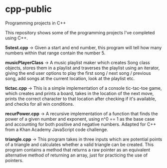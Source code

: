 # cpp-public
Programming projects in C++

This repository shows some of the programming projects I've completed using C++.

<strong>5stest.cpp</strong> -> Given a start and end number, this program will tell how many numbers within that range contain the number 5.

<strong>musicPlayerClass</strong> -> A music playlist maker which creates Song class objects, stores them in a playlist and traverses the playlist using an iterator, giving the end user options to play the first song / next song / previous song, add songs at the current location, look at the playlist etc.

<strong>tictac.cpp</strong> -> This is a simple implementation of a console tic-tac-toe game, which creates and prints a board, takes in the location of the next move, prints the correct character to that location after checking if it's available, and checks for all win conditions.

<strong>recurPower.cpp</strong> -> A recursive implementation of a function that finds the power of a given number and exponent, using n^0 == 1 as the base case and accounting for both positive and negative numbers. Adapted for C++ from a Khan Academy JavaScript code challenge.

<strong>triangle.cpp</strong> -> This program takes in three inputs which are potential points of a triangle and calculates whether a valid triangle can be created. This program contains a method that returns a raw pointer as an equivalent alternative method of returning an array, just for practicing the use of pointers.
